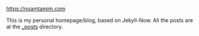https://noamtamim.com

This is my personal homepage/blog, based on Jekyll-Now.
All the posts are at the [_posts](_posts) directory.
